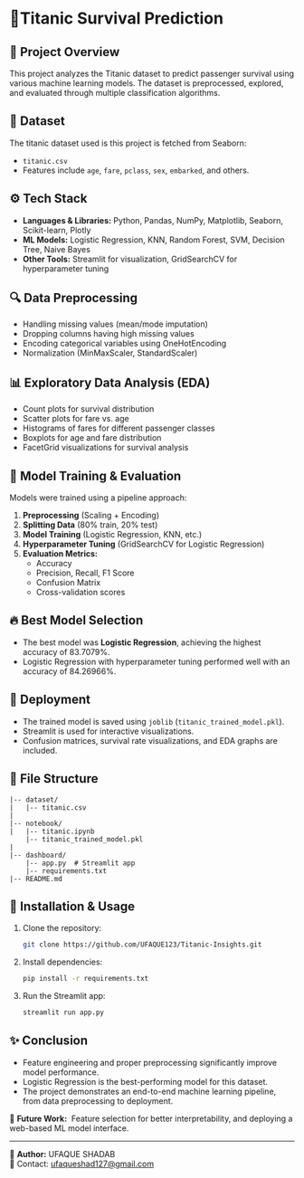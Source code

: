 # 🚢Titanic Survival Prediction

## 📌 Project Overview

This project analyzes the Titanic dataset to predict passenger survival using various machine learning models. The dataset is preprocessed, explored, and evaluated through multiple classification algorithms.

## 📂 Dataset

The titanic dataset used is this project is fetched from Seaborn:

- `titanic.csv`&#x20;
- Features include `age`, `fare`, `pclass`, `sex`, `embarked`, and others.

## ⚙️ Tech Stack

- **Languages & Libraries:** Python, Pandas, NumPy, Matplotlib, Seaborn, Scikit-learn, Plotly
- **ML Models:** Logistic Regression, KNN, Random Forest, SVM, Decision Tree, Naive Bayes
- **Other Tools:** Streamlit for visualization, GridSearchCV for hyperparameter tuning

## 🔍 Data Preprocessing

- Handling missing values (mean/mode imputation)
- Dropping columns having high missing values
- Encoding categorical variables using OneHotEncoding
- Normalization (MinMaxScaler, StandardScaler)

## 📊 Exploratory Data Analysis (EDA)

- Count plots for survival distribution
- Scatter plots for fare vs. age
- Histograms of fares for different passenger classes
- Boxplots for age and fare distribution
- FacetGrid visualizations for survival analysis

## 🚀 Model Training & Evaluation

Models were trained using a pipeline approach:

1. **Preprocessing** (Scaling + Encoding)
2. **Splitting Data** (80% train, 20% test)
3. **Model Training** (Logistic Regression, KNN, etc.)
4. **Hyperparameter Tuning** (GridSearchCV for Logistic Regression)
5. **Evaluation Metrics:**
   - Accuracy
   - Precision, Recall, F1 Score
   - Confusion Matrix
   - Cross-validation scores

## 🔥 Best Model Selection

- The best model was **Logistic Regression**, achieving the highest accuracy of 83.7079%.
- Logistic Regression with hyperparameter tuning performed well with an accuracy of 84.26966%.

## 📌 Deployment

- The trained model is saved using `joblib` (`titanic_trained_model.pkl`).
- Streamlit is used for interactive visualizations.
- Confusion matrices, survival rate visualizations, and EDA graphs are included.

## 📂 File Structure

```
|-- dataset/
|   |-- titanic.csv
|
|-- notebook/
|   |-- titanic.ipynb
    |-- titanic_trained_model.pkl
|
|-- dashboard/
    |-- app.py  # Streamlit app
    |-- requirements.txt
|-- README.md
```

## 🔧 Installation & Usage

1. Clone the repository:
   ```bash
   git clone https://github.com/UFAQUE123/Titanic-Insights.git
   ```
2. Install dependencies:
   ```bash
   pip install -r requirements.txt
   ```
3. Run the Streamlit app:
   ```bash
   streamlit run app.py
   ```

## ✨ Conclusion

- Feature engineering and proper preprocessing significantly improve model performance.
- Logistic Regression is the best-performing model for this dataset.
- The project demonstrates an end-to-end machine learning pipeline, from data preprocessing to deployment.

🚀 **Future Work:** 
Feature selection for better interpretability, and deploying a web-based ML model interface.

---

📌 **Author:** UFAQUE SHADAB\
📧 Contact: ufaqueshad127@gmail.com


